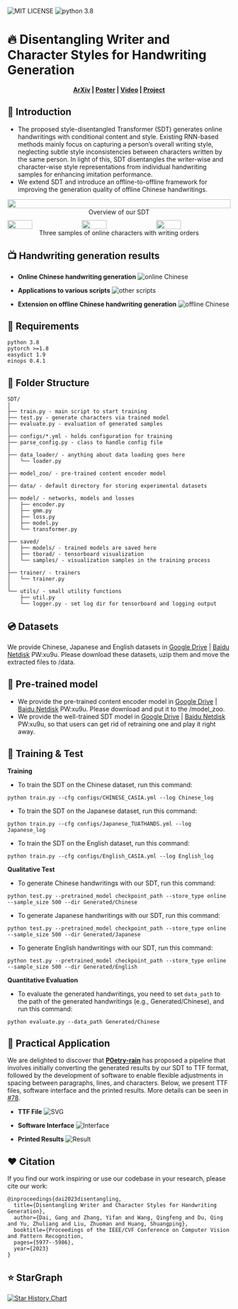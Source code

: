 ![MIT LICENSE](https://shields.io/badge/license-MIT-green)
![python 3.8](https://img.shields.io/badge/python-3.8-brightgreen)
# 🔥 Disentangling Writer and Character Styles for Handwriting Generation

 <p align='center'>
  <b>
    <a href="https://arxiv.org/abs/2303.14736">ArXiv</a>
    |
    <a href="https://github.com/dailenson/SDT/blob/master/static/Poster_SDT.pdf">Poster</a>
    | 
    <a href="https://youtu.be/mKbYLEwa4dI">Video</a>
    | 
    <a href="https://cvpr2023.thecvf.com/virtual/2023/poster/20954">Project</a>
  </b>
</p> 

## 📢 Introduction
- The proposed style-disentangled Transformer (SDT) generates online handwritings with conditional content and style. Existing RNN-based methods mainly focus on capturing a person’s overall writing style, neglecting subtle style inconsistencies between characters written by the same person. In light of this, SDT disentangles the writer-wise and character-wise style representations from individual handwriting samples for enhancing imitation performance.
- We extend SDT and introduce an offline-to-offline framework for improving the generation quality of offline Chinese handwritings.



<div style="display: flex; flex-direction: column; align-items: center; ">
<img src="static/overview_sdt.jpg" style="width: 100%;">
</div>
<figcaption style="text-align: center;margin-bottom: 10px;">Overview of our SDT</figcaption>

<div style="display: flex; justify-content: center;">
<img src="static/duo_loop.gif" style="width: 33.33%;"><img src="static/mo_loop.gif" style="width: 33.33%;"><img src="static/tai_loop.gif" style="width: 33.33%;">
</div>
<figcaption style="text-align: center;">Three samples of online characters with writing orders</figcaption>


## 📺 Handwriting generation results
- **Online Chinese handwriting generation**
![online Chinese](static/online_Chinese.jpg)

- **Applications to various scripts**
![other scripts](static/various_scripts.jpg)
- **Extension on offline Chinese handwriting generation**
![offline Chinese](static/offline_Chinese.jpg)


## 🔨 Requirements
```
python 3.8
pytorch >=1.8
easydict 1.9
einops 0.4.1
```
## 📂 Folder Structure
  ```
  SDT/
  │
  ├── train.py - main script to start training
  ├── test.py - generate characters via trained model
  ├── evaluate.py - evaluation of generated samples
  │
  ├── configs/*.yml - holds configuration for training
  ├── parse_config.py - class to handle config file
  │
  ├── data_loader/ - anything about data loading goes here
  │   └── loader.py
  │
  ├── model_zoo/ - pre-trained content encoder model
  │
  ├── data/ - default directory for storing experimental datasets
  │
  ├── model/ - networks, models and losses
  │   ├── encoder.py
  │   ├── gmm.py
  │   ├── loss.py
  │   ├── model.py
  │   └── transformer.py
  │
  ├── saved/
  │   ├── models/ - trained models are saved here
  │   ├── tborad/ - tensorboard visualization
  │   └── samples/ - visualization samples in the training process
  │
  ├── trainer/ - trainers
  │   └── trainer.py
  │  
  └── utils/ - small utility functions
      ├── util.py
      └── logger.py - set log dir for tensorboard and logging output
  ```

## 💿 Datasets

We provide Chinese, Japanese and English datasets in [Google Drive](https://drive.google.com/drive/folders/17Ju2chVwlNvoX7HCKrhJOqySK-Y-hU8K?usp=share_link) | [Baidu Netdisk](https://pan.baidu.com/s/1RNQSRhBAEFPe2kFXsHZfLA) PW:xu9u. Please download these datasets, uzip them and move the extracted files to /data.

## 🍔 Pre-trained model
- We provide the pre-trained content encoder model in [Google Drive](https://drive.google.com/drive/folders/1N-MGRnXEZmxAW-98Hz2f-o80oHrNaN_a?usp=share_link) | [Baidu Netdisk](https://pan.baidu.com/s/1RNQSRhBAEFPe2kFXsHZfLA) PW:xu9u. Please download and put it to the /model_zoo. 
- We provide the well-trained SDT model in [Google Drive](https://drive.google.com/drive/folders/1LendizOwcNXlyY946ThS8HQ4wJX--YL7?usp=sharing) | [Baidu Netdisk](https://pan.baidu.com/s/1RNQSRhBAEFPe2kFXsHZfLA) PW:xu9u, so that users can get rid of retraining one and play it right away.

## 🚀 Training & Test
**Training**
- To train the SDT on the Chinese dataset, run this command:
```
python train.py --cfg configs/CHINESE_CASIA.yml --log Chinese_log
```

- To train the SDT on the Japanese dataset, run this command:
```
python train.py --cfg configs/Japanese_TUATHANDS.yml --log Japanese_log
```

- To train the SDT on the English dataset, run this command:
```
python train.py --cfg configs/English_CASIA.yml --log English_log
```

**Qualitative Test**
- To generate Chinese handwritings with our SDT, run this command:
```
python test.py --pretrained_model checkpoint_path --store_type online --sample_size 500 --dir Generated/Chinese
```

- To generate Japanese handwritings with our SDT, run this command:
```
python test.py --pretrained_model checkpoint_path --store_type online --sample_size 500 --dir Generated/Japanese
```

- To generate English handwritings with our SDT, run this command:
```
python test.py --pretrained_model checkpoint_path --store_type online --sample_size 500 --dir Generated/English
```

**Quantitative Evaluation**
- To evaluate the generated handwritings, you need to set `data_path` to the path of the generated handwritings (e.g., Generated/Chinese), and run this command:
```
python evaluate.py --data_path Generated/Chinese
```

## 🏰 Practical Application
We are delighted to discover that **[P0etry-rain](https://github.com/P0etry-rain)** has proposed a pipeline that involves initially converting the generated results by our SDT to TTF format, followed by the development of software to enable flexible adjustments in spacing between paragraphs, lines, and characters. Below, we present TTF files, software interface and the printed results. More details can be seen in [#78](https://github.com/dailenson/SDT/issues/78#issue-2247810028).
- **TTF File**
![SVG](static/svg.png)

- **Software Interface**
![Interface](static/software.png)

- **Printed Results**
![Result](static/print.png)



## ❤️ Citation
If you find our work inspiring or use our codebase in your research, please cite our work:
```
@inproceedings{dai2023disentangling,
  title={Disentangling Writer and Character Styles for Handwriting Generation},
  author={Dai, Gang and Zhang, Yifan and Wang, Qingfeng and Du, Qing and Yu, Zhuliang and Liu, Zhuoman and Huang, Shuangping},
  booktitle={Proceedings of the IEEE/CVF Conference on Computer Vision and Pattern Recognition,
  pages={5977--5986},
  year={2023}
}
```

## ⭐ StarGraph
[![Star History Chart](https://api.star-history.com/svg?repos=dailenson/SDT&type=Timeline)](https://star-history.com/#dailenson/SDT&Timeline)


